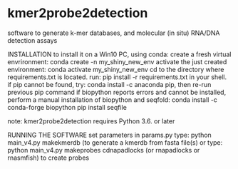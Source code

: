 # kmer2probe2detection
software to generate k-mer databases, and molecular (in situ) RNA/DNA detection assays 

INSTALLATION
to install it on a Win10 PC, using conda:
create a fresh virtual envrironment: conda create -n my_shiny_new_env 
activate the just created environment: conda activate my_shiny_new_env
cd to the directory where requirements.txt is located.
run: pip install -r requirements.txt in your shell.
if pip cannot be found, try: conda install -c anaconda pip, then re-run previous pip command
if biopython reports errors and cannot be installed, perform a manual installation of biopython and seqfold:
  conda install -c conda-forge biopython
  pip install seqfile

note: kmer2probe2detection requires Python 3.6. or later

RUNNING THE SOFTWARE
set parameters in params.py
type: python main_v4.py makekmerdb (to generate a kmerdb from fasta file(s)
or type: python main_v4.py makeprobes cdnapadlocks (or rnapadlocks or rnasmfish) to create probes


